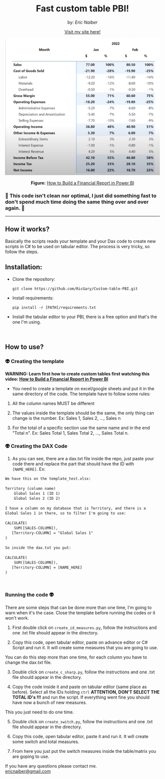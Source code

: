 <h1 align="center">Fast custom table PBI!</h1>
<p align="center" >by: <em>Eric Naiber</em></p>

<p align="center">
<a href="https://ericnaiber.com">Visit my site here!</a>
</p>

<p align="center" >
    <img src="img/custom table.png">
</p>

<p align="center"><b>Figure:</b> <a href="https://www.youtube.com/watch?v=J4317R5BvsA&ab_channel=HowtoPowerBI">How to Build a Financial Report in Power BI</a></p>

 <h3>
    <b>🚧 This code isn't clean nor optimal, I just did something fast to don't spend much time doing the same thing over and over again. 🚧</b>
</h3>

<hr>

<h2>
    <b>How it works?</b>
</h2>

Basically the scripts reads your template and your Dax code to create new scripts in C# to be used on tabular editor. The process is very tricky, so follow the steps.

 <h2>
    <b>Installation:</b>
</h2>

* Clone the repository:

    ```
    git clone https://github.com/RicGary/Custom-table-PBI.git
    ```

* Install requirements:

    ```
    pip install -r [PATH]/requirements.txt
    ```

* Install the tabular editor to your PBI, there is a free option and that's the one I'm using.

<br>
 <h2>
    <b>How to use?</b>
</h2>

 <h3>
    <b> 👽 Creating the template</b>
</h3>

<b>WARNING: Learn first how to create custom tables first watching this video: <a href="https://www.youtube.com/watch?v=J4317R5BvsA&ab_channel=HowtoPowerBI">How to Build a Financial Report in Power BI</a></b>

* You need to create a template on excel/google sheets and put it in the same directory of the code. The template have to follow some rules:

1. All the column names MUST be different

2. The values inside the template should be the same, the only thing can change is the number. Ex: Sales 1, Sales 2, ..., Sales n

3. For the total of a specific section use the same name and in the end "Total n". Ex: Sales Total 1, Sales Total 2, ..., Sales Total n.

 <h3>
    <b> 👽 Creating the DAX Code</b>
</h3>

1. As you can see, there are a dax.txt file inside the repo, just paste your code there and replace the part that should have the ID with `[NAME_HERE]`. Ex:

```
We have this on the template_test.xlsx:

Territory (column name)
    Global Sales 1 (ID 1)
    Global Sales 2 (ID 2)

I have a column on my database that is Territory, and there is a Global Sales 1 in there, so to filter I'm going to use:

CALCULATE(
    SUM([SALES-COLUMN]),
   [Territory-COLUMN] = "Global Sales 1"
)

So inside the dax.txt you put:

CALCULATE(
    SUM([SALES-COLUMN]),
   [Territory-COLUMN] = [NAME_HERE]
)
```

<br>

 <h3>
    <b>Running the code 👽 </b>
</h3>

There are some steps that can be done more than one time, I'm going to warn when it's the case.
Close the template before running the codes or it won't work.



1. First double click on `create_id_measures.py`, follow the instructions and one .txt file should appear in the directory.

2. Copy this code, open tabular editor, paste on advance editor or C# Script and run it. It will create some measures that you are going to use.

You can do this step more than one time, for each column you have to change the dax.txt file.

3. Double click on `create_c_sharp.py`, follow the instructions and one .txt file should appear in the directory.

4. Copy the code inside it and paste on tabular editor (same place as before). Select all the IDs holding `ctrl` <b>ATTENTION, DON'T SELECT THE TOTAL ID's !!!</b> and run the script. If everything went fine you should have now a bunch of new measures.

This you just need to do one time.

5. Double click on `create_switch.py`, follow the instructions and one .txt file should appear in the directory.

6. Copy this code, open tabular editor, paste it and run it. It will create some switch and total measures.

7. From here you just put the switch measures inside the table/matrix you are goping to use.


If you have any questions please contact me.<br>
ericnaiber@gmail.com